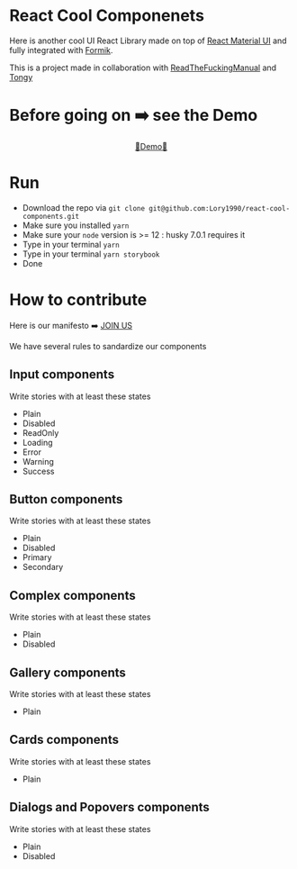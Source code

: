 # React Cool Componenets

Here is another cool UI React Library made on top of [React Material UI](https://material-ui.com) and fully integrated with [Formik](https://formik.org).

This is a project made in collaboration with [ReadTheFuckingManual](https://readthefmanual.it) and [Tongy](https://www.tongy.it/)

# Before going on ➡️ see the Demo

<div align='center'>
    <a href='https://lory1990.github.io/react-cool-components/'>🚀Demo🚀</a>
</div>

# Run

-   Download the repo via `git clone git@github.com:Lory1990/react-cool-components.git`
-   Make sure you installed `yarn`
-   Make sure your `node` version is >= 12 : husky 7.0.1 requires it
-   Type in your terminal `yarn`
-   Type in your terminal `yarn storybook`
-   Done

# How to contribute

Here is our manifesto ➡️ [JOIN US](./JOIN_US.md)

We have several rules to sandardize our components

## Input components

Write stories with at least these states

-   Plain
-   Disabled
-   ReadOnly
-   Loading
-   Error
-   Warning
-   Success

## Button components

Write stories with at least these states

-   Plain
-   Disabled
-   Primary
-   Secondary

## Complex components

Write stories with at least these states

-   Plain
-   Disabled

## Gallery components

Write stories with at least these states

-   Plain

## Cards components

Write stories with at least these states

-   Plain

## Dialogs and Popovers components

Write stories with at least these states

-   Plain
-   Disabled
